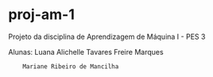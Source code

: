 # proj-am-1
Projeto da disciplina de Aprendizagem de Máquina I - PES 3

Alunas: Luana Alichelle Tavares Freire Marques
      	
        Mariane Ribeiro de Mancilha

